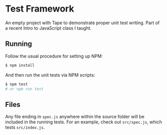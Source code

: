 # Test Framework

An empty project with Tape to demonstrate proper unit test writing. Part of a recent Intro to
JavaScript class I taught.

## Running

Follow the usual procedure for setting up NPM:

```sh
$ npm install
````

And then run the unit tests via NPM scripts:

```sh
$ npm test
# or npm run test
```

## Files

Any file ending in `spec.js` anywhere within the source folder will be included in the running
tests. For an example, check out `src/spec.js`, which tests `src/index.js`.

